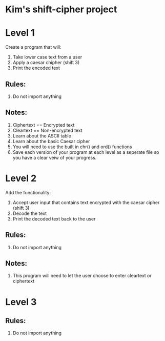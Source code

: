 # Kim's shift-cipher project

# Level 1
Create a program that will:
1. Take lower case text from a user
2. Apply a caesar chipher (shift 3)
3. Print the encoded text

## Rules: 
1. Do not import anything

## Notes:
1. Ciphertext == Encrypted text
2. Cleartext == Non-encrypted text 
3. Learn about the ASCII table
4. Learn about the basic Caesar cipher
4. You will need to use the built in chr() and ord() functions
5. Save each version of your program at each level as a seperate file so you have a clear veiw of your progress. 

# Level 2 

Add the functionality:

1. Accept user input that contains text encrypted with the caesar cipher (shift 3)
2. Decode the text
3. Print the decoded text back to the user

## Rules: 
1. Do not import anything

## Notes:
1. This program will need to let the user choose to enter cleartext or ciphertext 

# Level 3

## Rules:
1. Do not import anything


